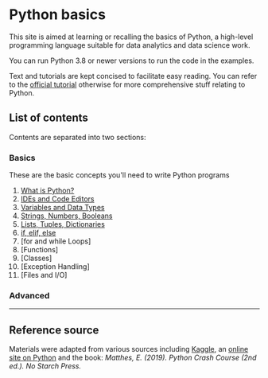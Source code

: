 # Python basics

This site is aimed at learning or recalling the basics of Python, a high-level programming language suitable for data analytics and data science work. 

You can run Python 3.8 or newer versions to run the code in the examples.

Text and tutorials are kept concised to facilitate easy reading. You can refer to the [official tutorial](https://docs.python.org/3/tutorial/index.html) otherwise for more comprehensive stuff relating to Python. 


## List of contents

Contents are separated into two sections:

### Basics

These are the basic concepts you'll need to write Python programs

1. [What is Python?](https://github.com/colinat/Python/blob/main/basics/what-is-python.md)
2. [IDEs and Code Editors](https://github.com/colinat/Python/blob/main/basics/ides-and-code-editors.md)
3. [Variables and Data Types](https://github.com/colinat/Python/blob/main/basics/variables-and-data-types.md)
4. [Strings, Numbers, Booleans](https://github.com/colinat/Python/blob/main/basics/strings-numbers-and-booleans.md)
4. [Lists, Tuples, Dictionaries](https://github.com/colinat/Python/blob/main/basics/lists-tuples-dictionaries.md)
5. [if, elif, else](https://github.com/colinat/Python/blob/main/basics/if-elif-else.md)
6. [for and while Loops]
7. [Functions]
8. [Classes]
9. [Exception Handling]
10. [Files and I/O]


### Advanced

---







## Reference source

Materials were adapted from various sources including [Kaggle](https://www.kaggle.com/), an [online site on Python](https://python-textbok.readthedocs.io/en/1.0/index.html) and the book: *Matthes, E. (2019). Python Crash Course (2nd ed.). No Starch Press.*
   
